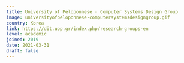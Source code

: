 ```yaml
---
title: University of Peloponnese - Computer Systems Design Group
image: universityofpeloponnese-computersystemsdesigngroup.gif
country: Korea
link: https://dit.uop.gr/index.php/research-groups-en
level: academic
joined: 2019
date: 2021-03-31
draft: false
---
```

